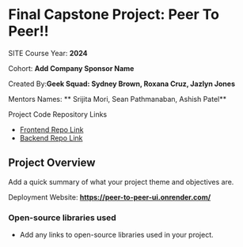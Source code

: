 

# Final Capstone Project: Peer To Peer!!

SITE Course Year: **2024**

Cohort: **Add Company Sponsor Name**

Created By:**Geek Squad: Sydney Brown, Roxana Cruz, Jazlyn Jones**

Mentors Names: ** Srijita Mori, Sean Pathmanaban, Ashish Patel**

Project Code Repository Links

* [Frontend Repo Link](https://github.com/FTLGeekSquad/peer-to-peer/tree/main/peer-to-peer-ui)
* [Backend Repo Link](https://github.com/FTLGeekSquad/peer-to-peer/tree/main/peer-to-peer-api)

## Project Overview

Add a quick summary of what your project theme and objectives are. 

Deployment Website: **https://peer-to-peer-ui.onrender.com/**

### Open-source libraries used

- Add any links to open-source libraries used in your project.
